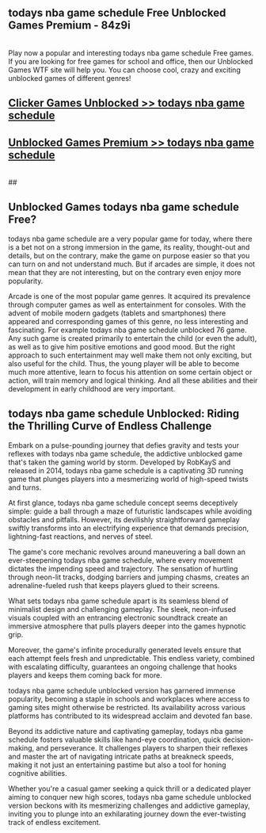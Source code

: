 ## todays nba game schedule Free Unblocked Games Premium - 84z9i <br>
<br>
Play now a popular and interesting todays nba game schedule Free games. If you are looking for free games for school and office, then our Unblocked Games WTF site will help you. You can choose cool, crazy and exciting unblocked games of different genres!


##  [Clicker Games Unblocked >> todays nba game schedule](http://freeplayer.one?title=todays_nba_game_schedule&ref=04)

##  [Unblocked Games Premium >> todays nba game schedule](http://freeplayer.one?title=todays_nba_game_schedule&ref=04)
  <br>
  ##



## Unblocked Games todays nba game schedule Free?

todays nba game schedule are a very popular game for today, where there is a bet not on a strong immersion in the game, its reality, thought-out and details, but on the contrary, make the game on purpose easier so that you can turn on and not understand much. But if arcades are simple, it does not mean that they are not interesting, but on the contrary even enjoy more popularity.

Arcade is one of the most popular game genres. It acquired its prevalence through computer games as well as entertainment for consoles. With the advent of mobile modern gadgets (tablets and smartphones) there appeared and corresponding games of this genre, no less interesting and fascinating. For example todays nba game schedule unblocked 76 game. Any such game is created primarily to entertain the child (or even the adult), as well as to give him positive emotions and good mood. But the right approach to such entertainment may well make them not only exciting, but also useful for the child. Thus, the young player will be able to become much more attentive, learn to focus his attention on some certain object or action, will train memory and logical thinking. And all these abilities and their development in early childhood are very important.

##  todays nba game schedule Unblocked: Riding the Thrilling Curve of Endless Challenge

Embark on a pulse-pounding journey that defies gravity and tests your reflexes with todays nba game schedule, the addictive unblocked game that's taken the gaming world by storm. Developed by RobKayS and released in 2014, todays nba game schedule is a captivating 3D running game that plunges players into a mesmerizing world of high-speed twists and turns.

At first glance, todays nba game schedule concept seems deceptively simple: guide a ball through a maze of futuristic landscapes while avoiding obstacles and pitfalls. However, its devilishly straightforward gameplay swiftly transforms into an electrifying experience that demands precision, lightning-fast reactions, and nerves of steel.

The game's core mechanic revolves around maneuvering a ball down an ever-steepening todays nba game schedule, where every movement dictates the impending speed and trajectory. The sensation of hurtling through neon-lit tracks, dodging barriers and jumping chasms, creates an adrenaline-fueled rush that keeps players glued to their screens.

What sets todays nba game schedule apart is its seamless blend of minimalist design and challenging gameplay. The sleek, neon-infused visuals coupled with an entrancing electronic soundtrack create an immersive atmosphere that pulls players deeper into the games hypnotic grip.

Moreover, the game's infinite procedurally generated levels ensure that each attempt feels fresh and unpredictable. This endless variety, combined with escalating difficulty, guarantees an ongoing challenge that hooks players and keeps them coming back for more.

todays nba game schedule unblocked version has garnered immense popularity, becoming a staple in schools and workplaces where access to gaming sites might otherwise be restricted. Its availability across various platforms has contributed to its widespread acclaim and devoted fan base.

Beyond its addictive nature and captivating gameplay, todays nba game schedule fosters valuable skills like hand-eye coordination, quick decision-making, and perseverance. It challenges players to sharpen their reflexes and master the art of navigating intricate paths at breakneck speeds, making it not just an entertaining pastime but also a tool for honing cognitive abilities.

Whether you're a casual gamer seeking a quick thrill or a dedicated player aiming to conquer new high scores, todays nba game schedule unblocked version beckons with its mesmerizing challenges and addictive gameplay, inviting you to plunge into an exhilarating journey down the ever-twisting track of endless excitement.